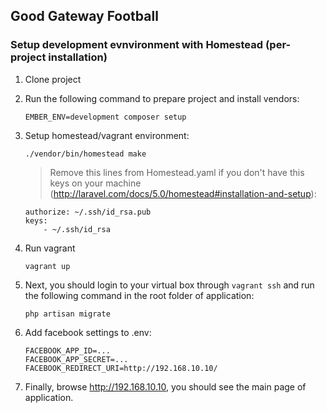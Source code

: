 ## Good Gateway Football

### Setup development evnvironment with Homestead (per-project installation)

1. Clone project
2. Run the following command to prepare project and install vendors:
    ```
    EMBER_ENV=development composer setup
    ```
3. Setup homestead/vagrant environment:
    ```
    ./vendor/bin/homestead make
    ```
    > Remove this lines from Homestead.yaml if you don't have this keys on your machine (http://laravel.com/docs/5.0/homestead#installation-and-setup):
    ```
    authorize: ~/.ssh/id_rsa.pub
    keys:
        - ~/.ssh/id_rsa
    ```
4. Run vagrant
    ```
    vagrant up
    ```
5. Next, you should login to your virtual box through `vagrant ssh` and run the following command in the root folder of application:
    ```
    php artisan migrate
    ```
6. Add facebook settings to .env:
    ```
    FACEBOOK_APP_ID=...
    FACEBOOK_APP_SECRET=...
    FACEBOOK_REDIRECT_URI=http://192.168.10.10/
    ```
    
7. Finally, browse http://192.168.10.10, you should see the main page of application.